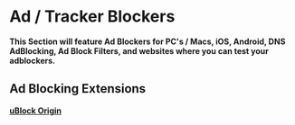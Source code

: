 # Ad / Tracker Blockers

**This Section will feature Ad Blockers for PC's / Macs, iOS, Android, DNS AdBlocking, Ad Block Filters, and websites where you can test your adblockers.**

## Ad Blocking Extensions

**[uBlock Origin](https://github.com/gorhill/uBlock#installation)**
